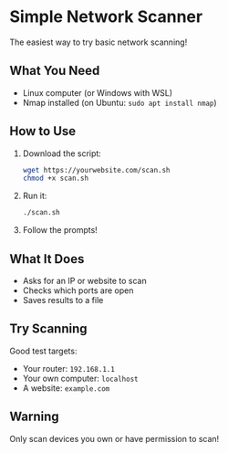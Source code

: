# Simple Network Scanner

The easiest way to try basic network scanning!

## What You Need

- Linux computer (or Windows with WSL)
- Nmap installed (on Ubuntu: `sudo apt install nmap`)

## How to Use

1. Download the script:
   ```bash
   wget https://yourwebsite.com/scan.sh
   chmod +x scan.sh
   ```

2. Run it:
   ```bash
   ./scan.sh
   ```

3. Follow the prompts!

## What It Does

- Asks for an IP or website to scan
- Checks which ports are open
- Saves results to a file

## Try Scanning

Good test targets:
- Your router: `192.168.1.1`
- Your own computer: `localhost`
- A website: `example.com`

## Warning

Only scan devices you own or have permission to scan!
